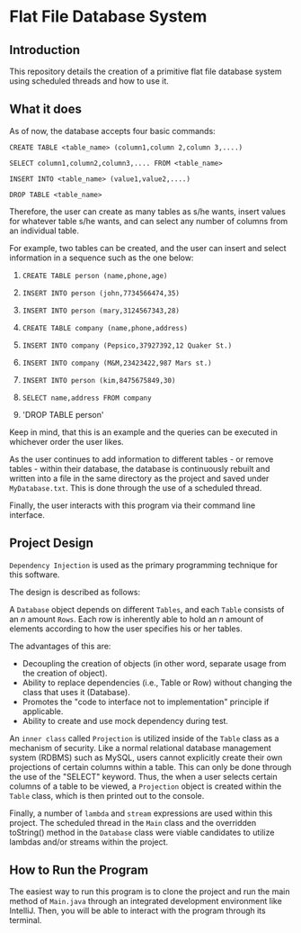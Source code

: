 # Flat File Database System
## Introduction

This repository details the creation of a primitive flat file database system using scheduled threads and how to use it.

## What it does

As of now, the database accepts four basic commands:

`CREATE TABLE <table_name> (column1,column 2,column 3,....)`

`SELECT column1,column2,column3,.... FROM <table_name>`

`INSERT INTO <table_name> (value1,value2,....)`

`DROP TABLE <table_name>`

Therefore, the user can create as many tables as s/he wants, insert values for whatever table s/he wants, and can select any number of columns from an individual table.

For example, two tables can be created, and the user can insert and select information in a sequence such as the one below:

1. `CREATE TABLE person (name,phone,age)`

2. `INSERT INTO person (john,7734566474,35)`

3. `INSERT INTO person (mary,3124567343,28)`

4. `CREATE TABLE company (name,phone,address)`

5. `INSERT INTO company (Pepsico,37927392,12 Quaker St.)`

6. `INSERT INTO company (M&M,23423422,987 Mars st.)`

7. `INSERT INTO person (kim,8475675849,30)`

8. `SELECT name,address FROM company`

9. 'DROP TABLE person'

Keep in mind, that this is an example and the queries can be executed in whichever order the user likes.

As the user continues to add information to different tables - or remove tables - within their database, the database is continuously rebuilt and written into a file in the same directory as the project and saved under `MyDatabase.txt`. This is done through the use of a scheduled thread. 

Finally, the user interacts with this program via their command line interface.

## Project Design

`Dependency Injection` is used as the primary programming technique for this software. 

The design is described as follows:

A `Database` object depends on different `Tables`, and each `Table` consists of an *n* amount `Rows`. Each row is inherently able to hold an *n* amount of elements according to how the user specifies his or her tables.

The advantages of this are:

- Decoupling the creation of objects (in other word, separate usage from the creation of object).
- Ability to replace dependencies (i.e., Table or Row) without changing the class that uses it (Database).
- Promotes the "code to interface not to implementation" principle if applicable.
- Ability to create and use mock dependency during test.

An `inner class` called `Projection` is utilized inside of the `Table` class as a mechanism of security. Like a normal relational database management system (RDBMS) such as MySQL, users cannot explicitly create their own projections of certain columns within a table. This can only be done through the use of the "SELECT" keyword. Thus, the when a user selects certain columns of a table to be viewed, a `Projection` object is created within the `Table` class, which is then printed out to the console. 

Finally, a number of `lambda` and `stream` expressions are used within this project. The scheduled thread in the `Main` class and the overridden toString() method in the `Database` class were viable candidates to utilize lambdas and/or streams within the project.

## How to Run the Program

The easiest way to run this program is to clone the project and run the main method of `Main.java` through an integrated development environment like IntelliJ. Then, you will be able to interact with the program through its terminal.
